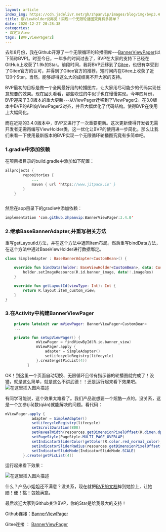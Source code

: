 ```yaml
---
layout: article
index_img: https://cdn.jsdelivr.net/gh/zhpanvip/images/blog/img/bvp3.4.jpg
title: 跟ViewHolder说再见！实现一个无限轮播图究竟有多简单？
date: 2020-12-27 20:28:38
categories:
- 自定义View
tags: [BVP,ViewPager2]
--- 
```


去年8月份，我在Github开源了一个无限循环的轮播图库---[BannerViewPager](https://github.com/zhpanvip/BannerViewPager)(以下简称BVP)。时至今日，一年多的时间过去了，BVP在大家的支持下已经在GitHub上收获了1.9k的Star。前段时间，我将BVP迁移到了[Gitee](https://gitee.com/zhpanvip/BannerViewPager)，也很有幸受到了Gitee官方的认可，并得到了Gitee官方的推荐，短时间内在Gitee上收获了近120个Star。当然，能够却得这么大的成绩离不开大家的支持。

BVP最初的目标是做一个全网最好用的轮播图库，让大家用尽可能少的代码实现任意想要的效果。现在回头看看，那些吹过的牛似乎也在慢慢实现。今年四月份，BVP迎来了3.0版本的重大更新---从ViewPager迁移到了ViewPager2。在3.0版本中BVP的API向ViewPager2对齐，并且大幅优化了代码结构。使得BVP在使用上大幅简化。

而在近期的3.4.0版本中，BVP又进行了一次重要更新。这次更新使得开发者无需开发者无需再编写ViewHolder类，这一优化让BVP的使用进一步简化。那么让我们来看一下使用最新版本的BVP实现一个无限循环轮播图究竟有多简单吧。

###  1.gradle中添加依赖
   
在项目根目录的build.gradle中添加如下配置：
```java
allprojects {
		repositories {
			...
			maven { url 'https://www.jitpack.io' }
		}
	}
	
```
然后在app目录下的gradle中添加依赖：

```java
implementation 'com.github.zhpanvip:BannerViewPager:3.4.0'
```

### 2.继承BaseBannerAdapter,并重写相关方法
重写getLayoutId方法，并在这个方法中返回Item布局。然后重写bindData方法，在这个方法中通过BaseViewHolder进行数据绑定。
```kotlin
class SimpleAdapter : BaseBannerAdapter<CustomBean>() {

    override fun bindData(holder: BaseViewHolder<CustomBean>, data: CustomBean?, position: Int, pageSize: Int) {
        holder.setImageResource(R.id.banner_image, data!!.imageRes)
    }

    override fun getLayoutId(viewType: Int): Int {
        return R.layout.item_custom_view;
    }
}
```
### 3.在Activity中构建BannerViewPager
```kotlin
    private lateinit var mViewPager: BannerViewPager<CustomBean>
    ...

    private fun setupViewPager() {
              mViewPager = findViewById(R.id.banner_view)
              mViewPager.apply {
                  adapter = SimpleAdapter()
                  setLifecycleRegistry(lifecycle)
              }.create(getPicList(4))
          }
```

OK！到这里一个页面自动切换、无限循环且带有指示器的轮播图就完成了！没错，就是这么简单，就是这么不讲武德！！还是运行起来看下效果吧。
![在这里插入图片描述](https://img-blog.csdnimg.cn/20201227014912901.gif#pic_center)

有同学可能说，这个效果太难看了。我们产品说想要一个炫酷一点的。没关系，这是一个加参(jiā)数(qián)就能解决的问题。看代码：

```java
mViewPager.apply {
            adapter = SimpleAdapter()
            setLifecycleRegistry(lifecycle)
            setScrollDuration(800)
            setRevealWidth(resources.getDimensionPixelOffset(R.dimen.dp_15))
            setPageStyle(PageStyle.MULTI_PAGE_OVERLAP)
            setIndicatorSliderColor(getColor(R.color.red_normal_color), getColor(R.color.red_checked_color))
            setIndicatorSliderRadius(resources.getDimensionPixelOffset(R.dimen.dp_4), resources.getDimensionPixelOffset(R.dimen.dp_6))
            setIndicatorSlideMode(IndicatorSlideMode.SCALE)
        }.create(getPicList(4))
```
运行起来看下效果：

![在这里插入图片描述](https://img-blog.csdnimg.cn/20201227020759573.gif#pic_center)

什么？产品小姐姐还不满意？没关系，现在就把[BVP的文档](https://github.com/zhpanvip/BannerViewPager/wiki)摔到她脸上，让她 随！便！挑！包她满意。



最后欢迎大家到Github关注BVP，你的Star是给我最大的支持！

Github连接：[BannerViewPager](https://github.com/zhpanvip/BannerViewPager)

Gitee连接  ： [BannerViewPager](https://gitee.com/zhpanvip/BannerViewPager)